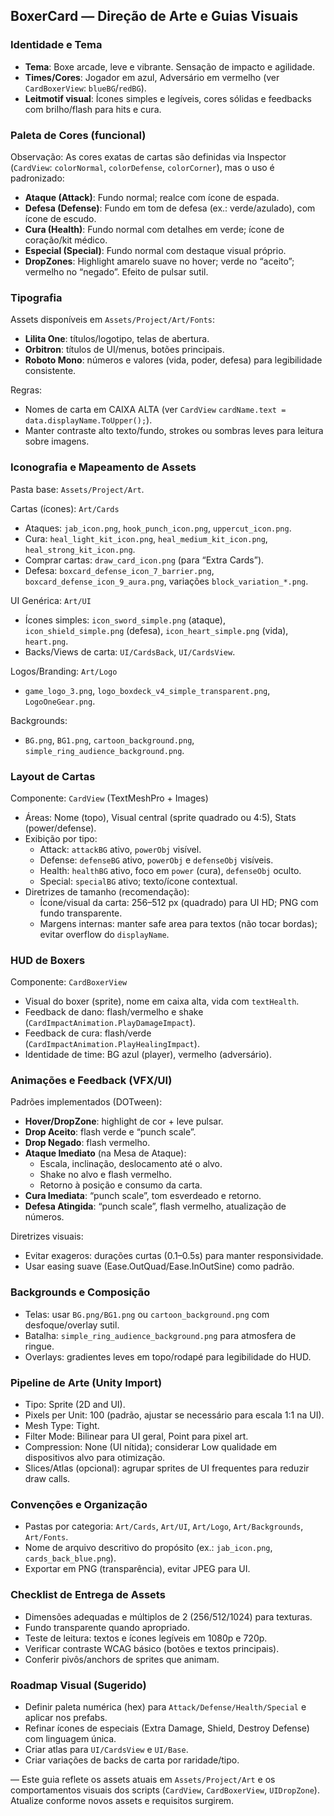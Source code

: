 ## BoxerCard — Direção de Arte e Guias Visuais

### Identidade e Tema
- **Tema**: Boxe arcade, leve e vibrante. Sensação de impacto e agilidade.
- **Times/Cores**: Jogador em azul, Adversário em vermelho (ver `CardBoxerView`: `blueBG`/`redBG`).
- **Leitmotif visual**: Ícones simples e legíveis, cores sólidas e feedbacks com brilho/flash para hits e cura.

### Paleta de Cores (funcional)
Observação: As cores exatas de cartas são definidas via Inspector (`CardView`: `colorNormal`, `colorDefense`, `colorCorner`), mas o uso é padronizado:
- **Ataque (Attack)**: Fundo normal; realce com ícone de espada.
- **Defesa (Defense)**: Fundo em tom de defesa (ex.: verde/azulado), com ícone de escudo.
- **Cura (Health)**: Fundo normal com detalhes em verde; ícone de coração/kit médico.
- **Especial (Special)**: Fundo normal com destaque visual próprio.
- **DropZones**: Highlight amarelo suave no hover; verde no “aceito”; vermelho no “negado”. Efeito de pulsar sutil.

### Tipografia
Assets disponíveis em `Assets/Project/Art/Fonts`:
- **Lilita One**: títulos/logotipo, telas de abertura.
- **Orbitron**: títulos de UI/menus, botões principais.
- **Roboto Mono**: números e valores (vida, poder, defesa) para legibilidade consistente.

Regras:
- Nomes de carta em CAIXA ALTA (ver `CardView` `cardName.text = data.displayName.ToUpper();`).
- Manter contraste alto texto/fundo, strokes ou sombras leves para leitura sobre imagens.

### Iconografia e Mapeamento de Assets
Pasta base: `Assets/Project/Art`.

Cartas (ícones): `Art/Cards`
- Ataques: `jab_icon.png`, `hook_punch_icon.png`, `uppercut_icon.png`.
- Cura: `heal_light_kit_icon.png`, `heal_medium_kit_icon.png`, `heal_strong_kit_icon.png`.
- Comprar cartas: `draw_card_icon.png` (para “Extra Cards”).
- Defesa: `boxcard_defense_icon_7_barrier.png`, `boxcard_defense_icon_9_aura.png`, variações `block_variation_*.png`.

UI Genérica: `Art/UI`
- Ícones simples: `icon_sword_simple.png` (ataque), `icon_shield_simple.png` (defesa), `icon_heart_simple.png` (vida), `heart.png`.
- Backs/Views de carta: `UI/CardsBack`, `UI/CardsView`.

Logos/Branding: `Art/Logo`
- `game_logo_3.png`, `logo_boxdeck_v4_simple_transparent.png`, `LogoOneGear.png`.

Backgrounds:
- `BG.png`, `BG1.png`, `cartoon_background.png`, `simple_ring_audience_background.png`.

### Layout de Cartas
Componente: `CardView` (TextMeshPro + Images)
- Áreas: Nome (topo), Visual central (sprite quadrado ou 4:5), Stats (power/defense).
- Exibição por tipo:
  - Attack: `attackBG` ativo, `powerObj` visível.
  - Defense: `defenseBG` ativo, `powerObj` e `defenseObj` visíveis.
  - Health: `healthBG` ativo, foco em `power` (cura), `defenseObj` oculto.
  - Special: `specialBG` ativo; texto/ícone contextual.
- Diretrizes de tamanho (recomendação):
  - Ícone/visual da carta: 256–512 px (quadrado) para UI HD; PNG com fundo transparente.
  - Margens internas: manter safe area para textos (não tocar bordas); evitar overflow do `displayName`.

### HUD de Boxers
Componente: `CardBoxerView`
- Visual do boxer (sprite), nome em caixa alta, vida com `textHealth`.
- Feedback de dano: flash/vermelho e shake (`CardImpactAnimation.PlayDamageImpact`).
- Feedback de cura: flash/verde (`CardImpactAnimation.PlayHealingImpact`).
- Identidade de time: BG azul (player), vermelho (adversário).

### Animações e Feedback (VFX/UI)
Padrões implementados (DOTween):
- **Hover/DropZone**: highlight de cor + leve pulsar.
- **Drop Aceito**: flash verde e “punch scale”.
- **Drop Negado**: flash vermelho.
- **Ataque Imediato** (na Mesa de Ataque):
  - Escala, inclinação, deslocamento até o alvo.
  - Shake no alvo e flash vermelho.
  - Retorno à posição e consumo da carta.
- **Cura Imediata**: “punch scale”, tom esverdeado e retorno.
- **Defesa Atingida**: “punch scale”, flash vermelho, atualização de números.

Diretrizes visuais:
- Evitar exageros: durações curtas (0.1–0.5s) para manter responsividade.
- Usar easing suave (Ease.OutQuad/Ease.InOutSine) como padrão.

### Backgrounds e Composição
- Telas: usar `BG.png/BG1.png` ou `cartoon_background.png` com desfoque/overlay sutil.
- Batalha: `simple_ring_audience_background.png` para atmosfera de ringue.
- Overlays: gradientes leves em topo/rodapé para legibilidade do HUD.

### Pipeline de Arte (Unity Import)
- Tipo: Sprite (2D and UI).
- Pixels per Unit: 100 (padrão, ajustar se necessário para escala 1:1 na UI).
- Mesh Type: Tight.
- Filter Mode: Bilinear para UI geral, Point para pixel art.
- Compression: None (UI nítida); considerar Low qualidade em dispositivos alvo para otimização.
- Slices/Atlas (opcional): agrupar sprites de UI frequentes para reduzir draw calls.

### Convenções e Organização
- Pastas por categoria: `Art/Cards`, `Art/UI`, `Art/Logo`, `Art/Backgrounds`, `Art/Fonts`.
- Nome de arquivo descritivo do propósito (ex.: `jab_icon.png`, `cards_back_blue.png`).
- Exportar em PNG (transparência), evitar JPEG para UI.

### Checklist de Entrega de Assets
- Dimensões adequadas e múltiplos de 2 (256/512/1024) para texturas.
- Fundo transparente quando apropriado.
- Teste de leitura: textos e ícones legíveis em 1080p e 720p.
- Verificar contraste WCAG básico (botões e textos principais).
- Conferir pivôs/anchors de sprites que animam.

### Roadmap Visual (Sugerido)
- Definir paleta numérica (hex) para `Attack/Defense/Health/Special` e aplicar nos prefabs.
- Refinar ícones de especiais (Extra Damage, Shield, Destroy Defense) com linguagem única.
- Criar atlas para `UI/CardsView` e `UI/Base`.
- Criar variações de backs de carta por raridade/tipo.

—
Este guia reflete os assets atuais em `Assets/Project/Art` e os comportamentos visuais dos scripts (`CardView`, `CardBoxerView`, `UIDropZone`). Atualize conforme novos assets e requisitos surgirem.


